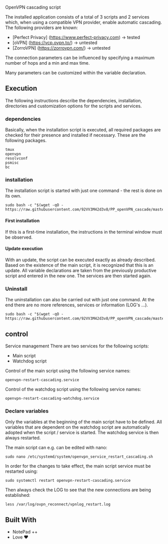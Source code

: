OpenVPN cascading script

The installed application consists of a total of 3 scripts and 2 services which, when using a compatible VPN provider, enable automatic cascading.
The following providers are known:

* [Perfect Privacy] (https://www.perfect-privacy.com) -> tested
* [oVPN] (https://vcp.ovpn.to/) -> untested
* [ZorroVPN] (https://zorrovpn.com/) -> untested


The connection parameters can be influenced by specifying a maximum number of hops and a min and max time.

Many parameters can be customized within the variable declaration.

## Execution

The following instructions describe the dependencies, installation, directories and customization options for the scripts and services.

### dependencies

Basically, when the installation script is executed, all required packages are checked for their presence and installed if necessary.
These are the following packages.


    tmux
    openvpn
    resolvconf
    psmisc
    bc


### installation

The installation script is started with just one command - the rest is done on its own.

    sudo bash -c "$(wget -qO - https://raw.githubusercontent.com/92VV3M42d3v8/PP_openVPN_cascade/master/install_ovpn_cascading.sh)"

#### First installation
If this is a first-time installation, the instructions in the terminal window must be observed.

#### Update execution
With an update, the script can be executed exactly as already described.
Based on the existence of the main script, it is recognized that this is an update.
All variable declarations are taken from the previously productive script and entered in the new one.
The services are then started again.

### Uninstall
The uninstallation can also be carried out with just one command.
At the end there are no more references, services or information (LOG's ...).


    sudo bash -c "$(wget -qO - https://raw.githubusercontent.com/92VV3M42d3v8/PP_openVPN_cascade/master/uninstall_ovpn_cascading.sh)"


## control

Service management
There are two services for the following scripts:
* Main script
* Watchdog script

Control of the main script using the following service names:

    openvpn-restart-cascading.service


Control of the watchdog script using the following service names:

    openvpn-restart-cascading-watchdog.service


### Declare variables
Only the variables at the beginning of the main script have to be defined.
All variables that are dependent on the watchdog script are automatically adopted when the script / service is started.
The watchdog service is then always restarted.

The main script can e.g. can be edited with nano:

    sudo nano /etc/systemd/system/openvpn_service_restart_cascading.sh


In order for the changes to take effect, the main script service must be restarted using:

    sudo systemctl restart openvpn-restart-cascading.service


Then always check the LOG to see that the new connections are being established:

    less /var/log/ovpn_reconnect/vpnlog_restart.log


## Built With

* NotePad ++
* Love ♥

